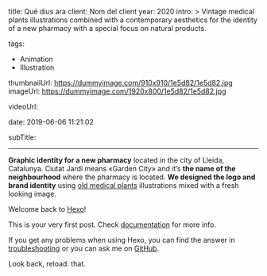 title: Qué dius ara
client: Nom del client
year: 2020
intro: > 
	Vintage medical plants illustrations combined with a contemporary aesthetics for the identity of a new pharmacy with a special focus on natural products.

tags:
  - Animation
  - Illustration

thumbnailUrl: https://dummyimage.com/910x910/1e5d82/1e5d82.jpg
imageUrl: https://dummyimage.com/1920x800/1e5d82/1e5d82.jpg

videoUrl: 

date: 2019-06-06 11:21:02

subTitle: 

---
**Graphic identity for a new pharmacy** located in the city of Lleida, Catalunya.
Ciutat Jardí means «Garden City» and it’s **the name of the neighbourhood** where the pharmacy is located.
**We designed the logo and brand identity** using [old medical plants](#) illustrations mixed with a fresh looking image.

Welcome back to [Hexo](https://hexo.io/)! 

This is your very first post. Check [documentation](https://hexo.io/docs/) for more info. 

If you get any problems when using Hexo, you can find the answer in [troubleshooting](https://hexo.io/docs/troubleshooting.html) or you can ask me on [GitHub](https://github.com/hexojs/hexo/issues).

Look back, reload. that.


